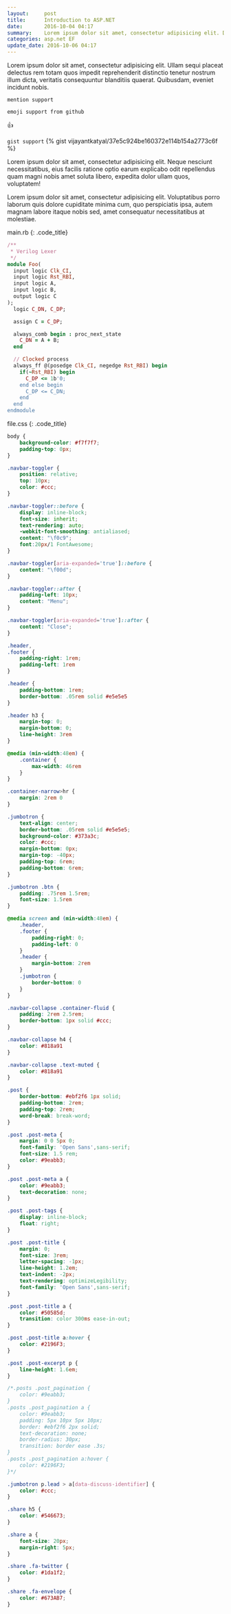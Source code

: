 ```yaml
---
layout:     post
title:      Introduction to ASP.NET
date:       2016-10-04 04:17
summary:    Lorem ipsum dolor sit amet, consectetur adipisicing elit. Doloribus a nisi atque fugit reprehenderit iusto quos earum quo necessitatibus perferendis
categories: asp.net EF
update_date: 2016-10-06 04:17
---
```


Lorem ipsum dolor sit amet, consectetur adipisicing elit. Ullam sequi placeat delectus rem totam quos impedit reprehenderit distinctio tenetur nostrum illum dicta, veritatis consequuntur blanditiis quaerat. Quibusdam, eveniet incidunt nobis.

<code>mention support</code>



<code>emoji support from github</code>

:+1:

<code>gist support</code>
{% gist vijayantkatyal/37e5c924be160372e114b154a2773c6f %}

Lorem ipsum dolor sit amet, consectetur adipisicing elit. Neque nesciunt necessitatibus, eius facilis ratione optio earum explicabo odit repellendus quam magni nobis amet soluta libero, expedita dolor ullam quos, voluptatem!

Lorem ipsum dolor sit amet, consectetur adipisicing elit. Voluptatibus porro laborum quis dolore cupiditate minima cum, quo perspiciatis ipsa, autem magnam labore itaque nobis sed, amet consequatur necessitatibus at molestiae.

main.rb
{: .code_title}
~~~ ruby
/**
 * Verilog Lexer
 */
module Foo(
  input logic Clk_CI,
  input logic Rst_RBI,
  input logic A,
  input logic B,
  output logic C
);
  logic C_DN, C_DP;

  assign C = C_DP;

  always_comb begin : proc_next_state
    C_DN = A + B;
  end

  // Clocked process
  always_ff @(posedge Clk_CI, negedge Rst_RBI) begin
    if(~Rst_RBI) begin
      C_DP <= 1b'0;
    end else begin
      C_DP <= C_DN;
    end
  end
endmodule
~~~

file.css
{: .code_title}
~~~ css
body {
	background-color: #f7f7f7;
	padding-top: 0px;
}

.navbar-toggler {
	position: relative;
	top: 10px;
	color: #ccc;
}

.navbar-toggler::before {
	display: inline-block;
	font-size: inherit;
	text-rendering: auto;
	-webkit-font-smoothing: antialiased;
	content: "\f0c9";
	font:20px/1 FontAwesome;
}

.navbar-toggler[aria-expanded='true']::before {
	content: "\f00d";
}

.navbar-toggler::after {
	padding-left: 10px;
	content: "Menu"; 
}

.navbar-toggler[aria-expanded='true']::after {
	content: "Close";
}

.header,
.footer {
	padding-right: 1rem;
	padding-left: 1rem
}

.header {
	padding-bottom: 1rem;
	border-bottom: .05rem solid #e5e5e5
}

.header h3 {
	margin-top: 0;
	margin-bottom: 0;
	line-height: 3rem
}

@media (min-width:48em) {
	.container {
		max-width: 46rem
	}
}

.container-narrow>hr {
	margin: 2rem 0
}

.jumbotron {
	text-align: center;
	border-bottom: .05rem solid #e5e5e5;
	background-color: #373a3c;
	color: #ccc;
	margin-bottom: 0px;
	margin-top: -40px;
	padding-top: 6rem;
	padding-bottom: 6rem;
}

.jumbotron .btn {
	padding: .75rem 1.5rem;
	font-size: 1.5rem
}

@media screen and (min-width:48em) {
	.header,
	.footer {
		padding-right: 0;
		padding-left: 0
	}
	.header {
		margin-bottom: 2rem
	}
	.jumbotron {
		border-bottom: 0
	}
}

.navbar-collapse .container-fluid {
	padding: 2rem 2.5rem;
	border-bottom: 1px solid #ccc;
}

.navbar-collapse h4 {
	color: #818a91
}

.navbar-collapse .text-muted {
	color: #818a91
}

.post {
	border-bottom: #ebf2f6 1px solid;
	padding-bottom: 2rem;
	padding-top: 2rem;
	word-break: break-word;
}

.post .post-meta {
	margin: 0 0 5px 0;
	font-family: 'Open Sans',sans-serif;
	font-size: 1.5 rem;
	color: #9eabb3;
}

.post .post-meta a {
	color: #9eabb3;
	text-decoration: none;
}

.post .post-tags {
	display: inline-block;
	float: right;
}

.post .post-title {
	margin: 0;
	font-size: 3rem;
	letter-spacing: -1px;
	line-height: 1.2em;
	text-indent: -2px;
	text-rendering: optimizeLegibility;
	font-family: 'Open Sans',sans-serif;
}

.post .post-title a {
	color: #50585d;
	transition: color 300ms ease-in-out;
}

.post .post-title a:hover {
	color: #2196F3;
}

.post .post-excerpt p {
	line-height: 1.6em;
}

/*.posts .post_pagination {
	color: #9eabb3;
}
.posts .post_pagination a {
	color: #9eabb3;
	padding: 5px 10px 5px 10px;
	border: #ebf2f6 2px solid;
	text-decoration: none;
	border-radius: 30px;
	transition: border ease .3s;
}
.posts .post_pagination a:hover {
	color: #2196F3;
}*/

.jumbotron p.lead > a[data-discuss-identifier] {
	color: #ccc;
}

.share h5 {
	color: #546673;
}

.share a {
	font-size: 20px;
	margin-right: 5px;
}

.share .fa-twitter {
	color: #1da1f2;
}

.share .fa-envelope {
	color: #673AB7;
}
~~~